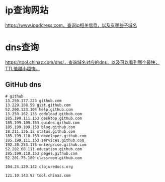 # ip查询网站

https://www.ipaddress.com，查询ip相关信息，以及有哪些子域名

# dns查询

https://tool.chinaz.com/dns/，查询域名对应的dns，以及可以看到哪个最快，TTL值越小越快。

## GitHub dns

```
# github
13.250.177.223 github.com
13.229.188.59 gist.github.com
52.200.123.104 help.github.com
13.250.162.133 codeload.github.com
185.199.111.153 desktop.github.com
185.199.109.153 guides.github.com
185.199.109.153 blog.github.com
18.211.136.12 status.github.com
185.199.110.153 developer.github.com
185.199.111.153 services.github.com
192.30.253.175 enterprise.github.com
52.202.60.111 education.github.com
185.199.110.153 pages.github.com
52.201.75.180 classroom.github.com

104.24.120.142 clojuredocs.org

121.10.143.92 tool.chinaz.com
```
